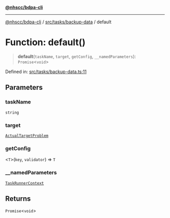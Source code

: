 [**@nhscc/bdpa-cli**](../../../../README.md)

***

[@nhscc/bdpa-cli](../../../../README.md) / [src/tasks/backup-data](../README.md) / default

# Function: default()

> **default**(`taskName`, `target`, `getConfig`, `__namedParameters`): `Promise`\<`void`\>

Defined in: [src/tasks/backup-data.ts:11](https://github.com/nhscc/bdpa-cli/blob/cc06230b8b3c4bd28c3da1903ce886e7c819a1ce/src/tasks/backup-data.ts#L11)

## Parameters

### taskName

`string`

### target

[`ActualTargetProblem`](../../../constant/type-aliases/ActualTargetProblem.md)

### getConfig

\<`T`\>(`key`, `validator`) => `T`

### \_\_namedParameters

[`TaskRunnerContext`](../../../util/type-aliases/TaskRunnerContext.md)

## Returns

`Promise`\<`void`\>
